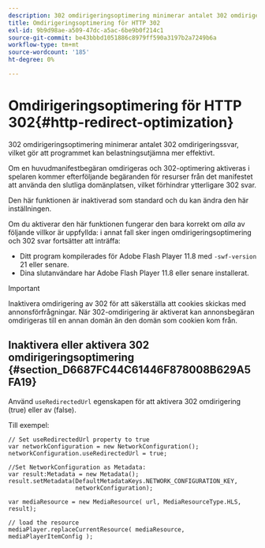 ```yaml
---
description: 302 omdirigeringsoptimering minimerar antalet 302 omdirigeringssvar, vilket gör att programmet kan belastningsutjämna mer effektivt.
title: Omdirigeringsoptimering för HTTP 302
exl-id: 9b9d98ae-a509-47dc-a5ac-6be9b0f214c1
source-git-commit: be43bbbd1051886c8979ff590a3197b2a7249b6a
workflow-type: tm+mt
source-wordcount: '185'
ht-degree: 0%

---
```


# Omdirigeringsoptimering för HTTP 302{#http-redirect-optimization}

302 omdirigeringsoptimering minimerar antalet 302 omdirigeringssvar, vilket gör att programmet kan belastningsutjämna mer effektivt.

Om en huvudmanifestbegäran omdirigeras och 302-optimering aktiveras i spelaren kommer efterföljande begäranden för resurser från det manifestet att använda den slutliga domänplatsen, vilket förhindrar ytterligare 302 svar.

Den här funktionen är inaktiverad som standard och du kan ändra den här inställningen.

Om du aktiverar den här funktionen fungerar den bara korrekt om *alla* av följande villkor är uppfyllda: i annat fall sker ingen omdirigeringsoptimering och 302 svar fortsätter att inträffa:

* Ditt program kompilerades för Adobe Flash Player 11.8 med `-swf-version` 21 eller senare.
* Dina slutanvändare har Adobe Flash Player 11.8 eller senare installerat.

>[!IMPORTANT]
>
>Inaktivera omdirigering av 302 för att säkerställa att cookies skickas med annonsförfrågningar. När 302-omdirigering är aktiverat kan annonsbegäran omdirigeras till en annan domän än den domän som cookien kom från.

## Inaktivera eller aktivera 302 omdirigeringsoptimering {#section_D6687FC44C61446F878008B629A5FA19}

Använd `useRedirectedUrl` egenskapen för att aktivera 302 omdirigering (true) eller av (false).

<!--<a id="example_B886777252B745AAB48B1FCC42C97A25"></a>-->

Till exempel:

```
// Set useRedirectedUrl property to true 
var networkConfiguration = new NetworkConfiguration(); 
networkConfiguration.useRedirectedUrl = true; 
  
//Set NetworkConfiguration as Metadata: 
var result:Metadata = new Metadata(); 
result.setMetadata(DefaultMetadataKeys.NETWORK_CONFIGURATION_KEY,  
                   networkConfiguration); 
  
var mediaResource = new MediaResource( url, MediaResourceType.HLS, result); 
  
// load the resource 
mediaPlayer.replaceCurrentResource( mediaResource, mediaPlayerItemConfig );
```

